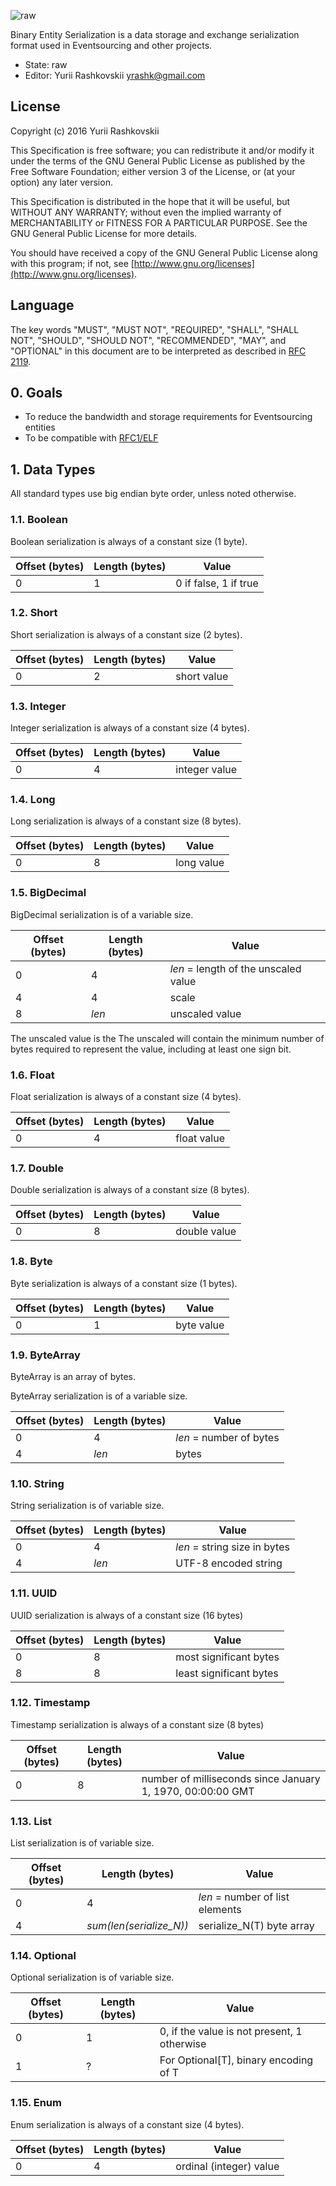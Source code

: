 ![raw](http://rfc.unprotocols.org/spec:2/COSS/raw.svg)

Binary Entity Serialization is a data storage and exchange serialization format used in Eventsourcing and other projects.

* State: raw
* Editor: Yurii Rashkovskii <yrashk@gmail.com>

## License

Copyright (c) 2016 Yurii Rashkovskii

This Specification is free software; you can redistribute it and/or modify it under the terms of the GNU General Public License as published by the Free Software Foundation; either version 3 of the License, or (at your option) any later version.

This Specification is distributed in the hope that it will be useful, but WITHOUT ANY WARRANTY; without even the implied warranty of MERCHANTABILITY or FITNESS FOR A PARTICULAR PURPOSE. See the GNU General Public License for more details.

You should have received a copy of the GNU General Public License along with this program; if not, see [http://www.gnu.org/licenses](http://www.gnu.org/licenses).

## Language

The key words "MUST", "MUST NOT", "REQUIRED", "SHALL", "SHALL NOT", "SHOULD", "SHOULD NOT", "RECOMMENDED", "MAY", and "OPTIONAL" in this document are to be interpreted as described in [RFC 2119](http://tools.ietf.org/html/rfc2119).

## 0. Goals

* To reduce the bandwidth and storage requirements for Eventsourcing entities
* To be compatible with [RFC1/ELF](../1/README.md)

## 1. Data Types

All standard types use big endian byte order, unless noted otherwise.

### 1.1. Boolean

Boolean serialization is always of a constant size (1 byte).

| Offset (bytes) | Length (bytes) | Value                      |
|----------------|----------------|----------------------------|
| 0              |  1             | 0 if false, 1 if true      |

### 1.2. Short

Short serialization is always of a constant size (2 bytes).

| Offset (bytes) | Length (bytes) | Value                      |
|----------------|----------------|----------------------------|
| 0              |  2             | short value                |

### 1.3. Integer

Integer serialization is always of a constant size (4 bytes).

| Offset (bytes) | Length (bytes) | Value                      |
|----------------|----------------|----------------------------|
| 0              |  4             | integer value              |

### 1.4. Long

Long serialization is always of a constant size (8 bytes).

| Offset (bytes) | Length (bytes) | Value                      |
|----------------|----------------|----------------------------|
| 0              |  8             | long value                 |

### 1.5. BigDecimal

BigDecimal serialization is of a variable size.

| Offset (bytes) | Length (bytes) | Value                                |
|----------------|----------------|--------------------------------------|
| 0              |  4             | *len* = length of the unscaled value |
| 4              |  4             | scale                                |
| 8              |  *len*         | unscaled value                       |

The unscaled value is the The unscaled will contain the minimum number of bytes required to represent the value, including at least one sign bit.

### 1.6. Float

Float serialization is always of a constant size (4 bytes).

| Offset (bytes) | Length (bytes) | Value                      |
|----------------|----------------|----------------------------|
| 0              |  4             | float value                |

### 1.7. Double

Double serialization is always of a constant size (8 bytes).

| Offset (bytes) | Length (bytes) | Value                      |
|----------------|----------------|----------------------------|
| 0              |  8             | double value               |

### 1.8. Byte

Byte serialization is always of a constant size (1 bytes).

| Offset (bytes) | Length (bytes) | Value                      |
|----------------|----------------|----------------------------|
| 0              |  1             | byte value                 |

### 1.9. ByteArray

ByteArray is an array of bytes.

ByteArray serialization is of a variable size.

| Offset (bytes) | Length (bytes) | Value                      |
|----------------|----------------|----------------------------|
| 0              |  4             | *len* = number of bytes    |
| 4              |  *len*         | bytes                      |

### 1.10. String

String serialization is of variable size.

| Offset (bytes) | Length (bytes) | Value                        |
|----------------|----------------|------------------------------|
| 0              |  4             | *len* = string size in bytes |
| 4              |  *len*         | UTF-8 encoded string         |

### 1.11. UUID

UUID serialization is always of a constant size (16 bytes)

| Offset (bytes) | Length (bytes) | Value                        |
|----------------|----------------|------------------------------|
| 0              |  8             | most significant bytes       |
| 8              |  8             | least significant bytes      |

### 1.12. Timestamp

Timestamp serialization is always of a constant size (8 bytes)

| Offset (bytes) | Length (bytes) | Value                        |
|----------------|----------------|------------------------------|
| 0              |  8             | number of milliseconds since January 1, 1970, 00:00:00 GMT |

### 1.13. List

List serialization is of variable size.

| Offset (bytes) | Length (bytes)           | Value                           |
|----------------|--------------------------|---------------------------------|
| 0              |  4                       | *len* = number of list elements |
| 4              |  *sum(len(serialize_N))* | serialize_N(T) byte array       |

### 1.14. Optional

Optional serialization is of variable size.

| Offset (bytes) | Length (bytes)           | Value                           |
|----------------|--------------------------|---------------------------------|
| 0              |  1                       | 0, if the value is not present, 1 otherwise |
| 1              |  ?                       | For Optional[T], binary encoding of T |

### 1.15. Enum

Enum serialization is always of a constant size (4 bytes).

| Offset (bytes) | Length (bytes) | Value                      |
|----------------|----------------|----------------------------|
| 0              |  4             | ordinal (integer) value    |

